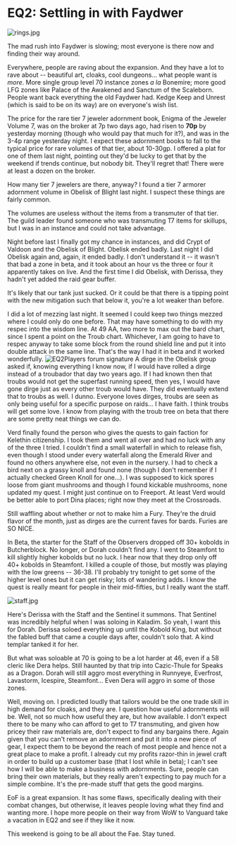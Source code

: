 # EQ2: Settling in with Faydwer

![rings.jpg](http://westkarana.com/wp-content/uploads/2006/11/rings.jpg)

The mad rush into Faydwer is slowing; most everyone is there now and finding their way around.

Everywhere, people are raving about the expansion. And they have a lot to rave about -- beautiful art, cloaks, cool dungeons... what people want is *more*. More single group level 70 instance zones *a la* Bonemire; more good LFG zones like Palace of the Awakened and Sanctum of the Scaleborn. People want back everything the old Faydwer had. Kedge Keep and Unrest (which is said to be on its way) are on everyone's wish list.

The price for the rare tier 7 jeweler adornment book, Enigma of the Jeweler Volume 7, was on the broker at 7p two days ago, had risen to **70p** by yesterday morning (though who would pay that much for it?), and was in the 3-4p range yesterday night. I expect these adornment books to fall to the typical price for rare volumes of that tier, about 10-30gp. I offered a plat for one of them last night, pointing out they'd be lucky to get that by the weekend if trends continue, but nobody bit. They'll regret that! There were at least a dozen on the broker.

How many tier 7 jewelers are there, anyway? I found a tier 7 armorer adornment volume in Obelisk of Blight last night. I suspect these things are fairly common.

The volumes are useless without the items from a transmuter of that tier. The guild leader found someone who was transmuting T7 items for skillups, but I was in an instance and could not take advantage.

Night before last I finally got my chance in instances, and did Crypt of Valdoon and the Obelisk of Blight. Obelisk ended badly. Last night I did Obelisk again and, again, it ended badly. I don't understand it -- it wasn't that bad a zone in beta, and it took about an hour vs the three or four it apparently takes on live. And the first time I did Obelisk, with Derissa, they hadn't yet added the raid gear buffer.

It's likely that our tank just sucked. Or it could be that there is a tipping point with the new mitigation such that below it, you're a lot weaker than before.

I did a lot of mezzing last night. It seemed I could keep two things mezzed where I could only do one before. That may have something to do with my respec into the wisdom line. At 49 AA, two more to max out the bard chart, since I spent a point on the Troub chart. Whichever, I am going to have to respec anyway to take some block from the round shield line and put it into double attack in the same line. That's the way I had it in beta and it worked wonderfully.
![EQ2Players forum signature](http://eq2players.station.sony.com/signature?characterId=392161201 "EQ2Players forum signature")
A dirge in the Obelisk group asked if, knowing everything I know now, if I would have rolled a dirge instead of a troubador that day two years ago. If I had known then that troubs would not get the superfast running speed, then yes, I would have gone dirge just as every other troub would have. They did eventually extend that to troubs as well. I dunno. Everyone loves dirges, troubs are seen as only being useful for a specific purpose on raids... I have faith. I think troubs will get some love. I know from playing with the troub tree on beta that there are some pretty neat things we can do.

Verd finally found the person who gives the quests to gain faction for Kelethin citizenship. I took them and went all over and had no luck with any of the three I tried. I couldn't find a small waterfall in which to release fish, even though I stood under every waterfall along the Emerald River and found no others anywhere else, not even in the nursery. I had to check a bird next on a grassy knoll and found none (though I don't remember if I actually checked Green Knoll for one...). I was supposed to kick spores loose from giant mushrooms and though I found kickable mushrooms, none updated my quest. I might just continue on to Freeport. At least Verd would be better able to port Dina places; right now they meet at the Crossroads.

Still waffling about whether or not to make him a Fury. They're the druid flavor of the month, just as dirges are the current faves for bards. Furies are SO NICE.

In Beta, the starter for the Staff of the Observers dropped off 30+ kobolds in Butcherblock. No longer, or Dorah couldn't find any. I went to Steamfont to kill slightly higher kobolds but no luck. I hear now that they drop only off 40+ kobolds in Steamfont. I killed a couple of those, but mostly was playing with the low greens -- 36-38. I'll probably try tonight to get some of the higher level ones but it can get risky; lots of wandering adds. I know the quest is really meant for people in their mid-fifties, but I really want the staff.

![staff.jpg](http://westkarana.com/wp-content/uploads/2006/11/staff.jpg)

Here's Derissa with the Staff and the Sentinel it summons. That Sentinel was incredibly helpful when I was soloing in Kaladim. So yeah, I want this for Dorah. Derissa soloed everything up until the Kobold King, but without the fabled buff that came a couple days after, couldn't solo that. A kind templar tanked it for her.

But what was soloable at 70 is going to be a lot harder at 46, even if a 58 cleric like Dera helps. Still haunted by that trip into Cazic-Thule for Speaks as a Dragon. Dorah will still aggro most everything in Runnyeye, Everfrost, Lavastorm, Icespire, Steamfont... Even Dera will aggro in some of those zones.

Well, moving on. I predicted loudly that tailors would be the one trade skill in high demand for cloaks, and they are. I question how useful adornments will be. Well, not so much how useful they are, but how available. I don't expect there to be many who can afford to get to T7 transmuting, and given how pricey their raw materials are, don't expect to find any bargains there. Again given that you can't remove an adornment and put it into a new piece of gear, I expect them to be beyond the reach of most people and hence not a great place to make a profit. I already cut my profits razor-thin in jewel craft in order to build up a customer base (that I lost while in beta); I can't see how I will be able to make a business with adornments. Sure, people can bring their own materials, but they really aren't expecting to pay much for a simple combine. It's the pre-made stuff that gets the good margins.

EoF is a great expansion. It has some flaws, specifically dealing with their combat changes, but otherwise, it leaves people loving what they find and wanting more. I hope more people on their way from WoW to Vanguard take a vacation in EQ2 and see if they like it now.

This weekend is going to be all about the Fae. Stay tuned.
